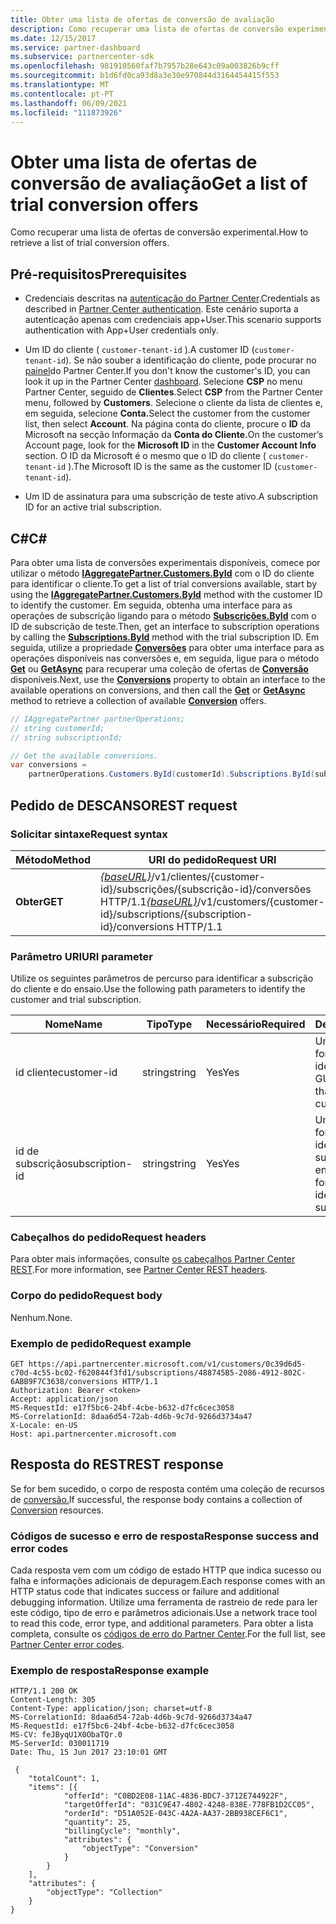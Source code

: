 ```yaml
---
title: Obter uma lista de ofertas de conversão de avaliação
description: Como recuperar uma lista de ofertas de conversão experimental.
ms.date: 12/15/2017
ms.service: partner-dashboard
ms.subservice: partnercenter-sdk
ms.openlocfilehash: 981910560faf7b7957b28e643c09a003826b9cff
ms.sourcegitcommit: b1d6fd0ca93d8a3e30e970844d3164454415f553
ms.translationtype: MT
ms.contentlocale: pt-PT
ms.lasthandoff: 06/09/2021
ms.locfileid: "111873926"
---
```

# <a name="get-a-list-of-trial-conversion-offers"></a><span data-ttu-id="8740b-103">Obter uma lista de ofertas de conversão de avaliação</span><span class="sxs-lookup"><span data-stu-id="8740b-103">Get a list of trial conversion offers</span></span>

<span data-ttu-id="8740b-104">Como recuperar uma lista de ofertas de conversão experimental.</span><span class="sxs-lookup"><span data-stu-id="8740b-104">How to retrieve a list of trial conversion offers.</span></span>

## <a name="prerequisites"></a><span data-ttu-id="8740b-105">Pré-requisitos</span><span class="sxs-lookup"><span data-stu-id="8740b-105">Prerequisites</span></span>

- <span data-ttu-id="8740b-106">Credenciais descritas na [autenticação do Partner Center](partner-center-authentication.md).</span><span class="sxs-lookup"><span data-stu-id="8740b-106">Credentials as described in [Partner Center authentication](partner-center-authentication.md).</span></span> <span data-ttu-id="8740b-107">Este cenário suporta a autenticação apenas com credenciais app+User.</span><span class="sxs-lookup"><span data-stu-id="8740b-107">This scenario supports authentication with App+User credentials only.</span></span>

- <span data-ttu-id="8740b-108">Um ID do cliente ( `customer-tenant-id` ).</span><span class="sxs-lookup"><span data-stu-id="8740b-108">A customer ID (`customer-tenant-id`).</span></span> <span data-ttu-id="8740b-109">Se não souber a identificação do cliente, pode procurar no [painel](https://partner.microsoft.com/dashboard)do Partner Center.</span><span class="sxs-lookup"><span data-stu-id="8740b-109">If you don't know the customer's ID, you can look it up in the Partner Center [dashboard](https://partner.microsoft.com/dashboard).</span></span> <span data-ttu-id="8740b-110">Selecione **CSP** no menu Partner Center, seguido de **Clientes**.</span><span class="sxs-lookup"><span data-stu-id="8740b-110">Select **CSP** from the Partner Center menu, followed by **Customers**.</span></span> <span data-ttu-id="8740b-111">Selecione o cliente da lista de clientes e, em seguida, selecione **Conta.**</span><span class="sxs-lookup"><span data-stu-id="8740b-111">Select the customer from the customer list, then select **Account**.</span></span> <span data-ttu-id="8740b-112">Na página conta do cliente, procure o **ID** da Microsoft na secção Informação da **Conta do Cliente.**</span><span class="sxs-lookup"><span data-stu-id="8740b-112">On the customer’s Account page, look for the **Microsoft ID** in the **Customer Account Info** section.</span></span> <span data-ttu-id="8740b-113">O ID da Microsoft é o mesmo que o ID do cliente ( `customer-tenant-id` ).</span><span class="sxs-lookup"><span data-stu-id="8740b-113">The Microsoft ID is the same as the customer ID  (`customer-tenant-id`).</span></span>

- <span data-ttu-id="8740b-114">Um ID de assinatura para uma subscrição de teste ativo.</span><span class="sxs-lookup"><span data-stu-id="8740b-114">A subscription ID for an active trial subscription.</span></span>

## <a name="c"></a><span data-ttu-id="8740b-115">C\#</span><span class="sxs-lookup"><span data-stu-id="8740b-115">C\#</span></span>

<span data-ttu-id="8740b-116">Para obter uma lista de conversões experimentais disponíveis, comece por utilizar o método [**IAggregatePartner.Customers.ById**](/dotnet/api/microsoft.store.partnercenter.customers.icustomercollection.byid) com o ID do cliente para identificar o cliente.</span><span class="sxs-lookup"><span data-stu-id="8740b-116">To get a list of trial conversions available, start by using the [**IAggregatePartner.Customers.ById**](/dotnet/api/microsoft.store.partnercenter.customers.icustomercollection.byid) method with the customer ID to identify the customer.</span></span> <span data-ttu-id="8740b-117">Em seguida, obtenha uma interface para as operações de subscrição ligando para o método [**Subscrições.ById**](/dotnet/api/microsoft.store.partnercenter.customerusers.icustomerusercollection.byid) com o ID de subscrição de teste.</span><span class="sxs-lookup"><span data-stu-id="8740b-117">Then, get an interface to subscription operations by calling the [**Subscriptions.ById**](/dotnet/api/microsoft.store.partnercenter.customerusers.icustomerusercollection.byid) method with the trial subscription ID.</span></span> <span data-ttu-id="8740b-118">Em seguida, utilize a propriedade [**Conversões**](/dotnet/api/microsoft.store.partnercenter.subscriptions.isubscription.conversions) para obter uma interface para as operações disponíveis nas conversões e, em seguida, ligue para o método [**Get**](/dotnet/api/microsoft.store.partnercenter.subscriptions.isubscriptionconversioncollection.get) ou [**GetAsync**](/dotnet/api/microsoft.store.partnercenter.subscriptions.isubscriptionconversioncollection.getasync) para recuperar uma coleção de ofertas de [**Conversão**](/dotnet/api/microsoft.store.partnercenter.models.subscriptions.conversion) disponíveis.</span><span class="sxs-lookup"><span data-stu-id="8740b-118">Next, use the [**Conversions**](/dotnet/api/microsoft.store.partnercenter.subscriptions.isubscription.conversions) property to obtain an interface to the available operations on conversions, and then call the [**Get**](/dotnet/api/microsoft.store.partnercenter.subscriptions.isubscriptionconversioncollection.get) or [**GetAsync**](/dotnet/api/microsoft.store.partnercenter.subscriptions.isubscriptionconversioncollection.getasync) method to retrieve a collection of available [**Conversion**](/dotnet/api/microsoft.store.partnercenter.models.subscriptions.conversion) offers.</span></span>

``` csharp
// IAggregatePartner partnerOperations;
// string customerId;
// string subscriptionId;

// Get the available conversions.
var conversions =
    partnerOperations.Customers.ById(customerId).Subscriptions.ById(subscriptionId).Conversions.Get();
```

## <a name="rest-request"></a><span data-ttu-id="8740b-119">Pedido de DESCANSO</span><span class="sxs-lookup"><span data-stu-id="8740b-119">REST request</span></span>

### <a name="request-syntax"></a><span data-ttu-id="8740b-120">Solicitar sintaxe</span><span class="sxs-lookup"><span data-stu-id="8740b-120">Request syntax</span></span>

| <span data-ttu-id="8740b-121">Método</span><span class="sxs-lookup"><span data-stu-id="8740b-121">Method</span></span>  | <span data-ttu-id="8740b-122">URI do pedido</span><span class="sxs-lookup"><span data-stu-id="8740b-122">Request URI</span></span>                                                                                                                 |
|---------|-----------------------------------------------------------------------------------------------------------------------------|
| <span data-ttu-id="8740b-123">**Obter**</span><span class="sxs-lookup"><span data-stu-id="8740b-123">**GET**</span></span> | <span data-ttu-id="8740b-124">[*{baseURL}*](partner-center-rest-urls.md)/v1/clientes/{customer-id}/subscrições/{subscrição-id}/conversões HTTP/1.1</span><span class="sxs-lookup"><span data-stu-id="8740b-124">[*{baseURL}*](partner-center-rest-urls.md)/v1/customers/{customer-id}/subscriptions/{subscription-id}/conversions HTTP/1.1</span></span> |

### <a name="uri-parameter"></a><span data-ttu-id="8740b-125">Parâmetro URI</span><span class="sxs-lookup"><span data-stu-id="8740b-125">URI parameter</span></span>

<span data-ttu-id="8740b-126">Utilize os seguintes parâmetros de percurso para identificar a subscrição do cliente e do ensaio.</span><span class="sxs-lookup"><span data-stu-id="8740b-126">Use the following path parameters to identify the customer and trial subscription.</span></span>

| <span data-ttu-id="8740b-127">Nome</span><span class="sxs-lookup"><span data-stu-id="8740b-127">Name</span></span>            | <span data-ttu-id="8740b-128">Tipo</span><span class="sxs-lookup"><span data-stu-id="8740b-128">Type</span></span>   | <span data-ttu-id="8740b-129">Necessário</span><span class="sxs-lookup"><span data-stu-id="8740b-129">Required</span></span> | <span data-ttu-id="8740b-130">Descrição</span><span class="sxs-lookup"><span data-stu-id="8740b-130">Description</span></span>                                                     |
|-----------------|--------|----------|-----------------------------------------------------------------|
| <span data-ttu-id="8740b-131">id cliente</span><span class="sxs-lookup"><span data-stu-id="8740b-131">customer-id</span></span>     | <span data-ttu-id="8740b-132">string</span><span class="sxs-lookup"><span data-stu-id="8740b-132">string</span></span> | <span data-ttu-id="8740b-133">Yes</span><span class="sxs-lookup"><span data-stu-id="8740b-133">Yes</span></span>      | <span data-ttu-id="8740b-134">Uma cadeia formatada GUID que identifica o cliente.</span><span class="sxs-lookup"><span data-stu-id="8740b-134">A GUID formatted string that identifies the customer.</span></span>           |
| <span data-ttu-id="8740b-135">id de subscrição</span><span class="sxs-lookup"><span data-stu-id="8740b-135">subscription-id</span></span> | <span data-ttu-id="8740b-136">string</span><span class="sxs-lookup"><span data-stu-id="8740b-136">string</span></span> | <span data-ttu-id="8740b-137">Yes</span><span class="sxs-lookup"><span data-stu-id="8740b-137">Yes</span></span>      | <span data-ttu-id="8740b-138">Uma cadeia formatada GUID que identifica a subscrição do ensaio.</span><span class="sxs-lookup"><span data-stu-id="8740b-138">A GUID formatted string that identifies the trial subscription.</span></span> |

### <a name="request-headers"></a><span data-ttu-id="8740b-139">Cabeçalhos do pedido</span><span class="sxs-lookup"><span data-stu-id="8740b-139">Request headers</span></span>

<span data-ttu-id="8740b-140">Para obter mais informações, consulte [os cabeçalhos Partner Center REST](headers.md).</span><span class="sxs-lookup"><span data-stu-id="8740b-140">For more information, see [Partner Center REST headers](headers.md).</span></span>

### <a name="request-body"></a><span data-ttu-id="8740b-141">Corpo do pedido</span><span class="sxs-lookup"><span data-stu-id="8740b-141">Request body</span></span>

<span data-ttu-id="8740b-142">Nenhum.</span><span class="sxs-lookup"><span data-stu-id="8740b-142">None.</span></span>

### <a name="request-example"></a><span data-ttu-id="8740b-143">Exemplo de pedido</span><span class="sxs-lookup"><span data-stu-id="8740b-143">Request example</span></span>

```http
GET https://api.partnercenter.microsoft.com/v1/customers/0c39d6d5-c70d-4c55-bc02-f620844f3fd1/subscriptions/488745B5-2086-4912-802C-6ABB9F7C3638/conversions HTTP/1.1
Authorization: Bearer <token>
Accept: application/json
MS-RequestId: e17f5bc6-24bf-4cbe-b632-d7fc6cec3058
MS-CorrelationId: 8daa6d54-72ab-4d6b-9c7d-9266d3734a47
X-Locale: en-US
Host: api.partnercenter.microsoft.com
```

## <a name="rest-response"></a><span data-ttu-id="8740b-144">Resposta do REST</span><span class="sxs-lookup"><span data-stu-id="8740b-144">REST response</span></span>

<span data-ttu-id="8740b-145">Se for bem sucedido, o corpo de resposta contém uma coleção de recursos de [conversão.](conversions-resources.md#conversionresult)</span><span class="sxs-lookup"><span data-stu-id="8740b-145">If successful, the response body contains a collection of [Conversion](conversions-resources.md#conversionresult) resources.</span></span>

### <a name="response-success-and-error-codes"></a><span data-ttu-id="8740b-146">Códigos de sucesso e erro de resposta</span><span class="sxs-lookup"><span data-stu-id="8740b-146">Response success and error codes</span></span>

<span data-ttu-id="8740b-147">Cada resposta vem com um código de estado HTTP que indica sucesso ou falha e informações adicionais de depuragem.</span><span class="sxs-lookup"><span data-stu-id="8740b-147">Each response comes with an HTTP status code that indicates success or failure and additional debugging information.</span></span> <span data-ttu-id="8740b-148">Utilize uma ferramenta de rastreio de rede para ler este código, tipo de erro e parâmetros adicionais.</span><span class="sxs-lookup"><span data-stu-id="8740b-148">Use a network trace tool to read this code, error type, and additional parameters.</span></span> <span data-ttu-id="8740b-149">Para obter a lista completa, consulte os [códigos de erro do Partner Center](error-codes.md).</span><span class="sxs-lookup"><span data-stu-id="8740b-149">For the full list, see [Partner Center error codes](error-codes.md).</span></span>

### <a name="response-example"></a><span data-ttu-id="8740b-150">Exemplo de resposta</span><span class="sxs-lookup"><span data-stu-id="8740b-150">Response example</span></span>

```http
HTTP/1.1 200 OK
Content-Length: 305
Content-Type: application/json; charset=utf-8
MS-CorrelationId: 8daa6d54-72ab-4d6b-9c7d-9266d3734a47
MS-RequestId: e17f5bc6-24bf-4cbe-b632-d7fc6cec3058
MS-CV: feJByqU1X0ObaTQr.0
MS-ServerId: 030011719
Date: Thu, 15 Jun 2017 23:10:01 GMT

 {
    "totalCount": 1,
    "items": [{
            "offerId": "C0BD2E08-11AC-4836-BDC7-3712E744922F",
            "targetOfferId": "031C9E47-4802-4248-838E-778FB1D2CC05",
            "orderId": "D51A052E-043C-4A2A-AA37-2BB938CEF6C1",
            "quantity": 25,
            "billingCycle": "monthly",
            "attributes": {
                "objectType": "Conversion"
            }
        }
    ],
    "attributes": {
        "objectType": "Collection"
    }
}
```
